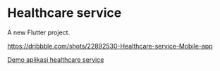 # Healthcare service

A new Flutter project.

https://dribbble.com/shots/22892530-Healthcare-service-Mobile-app



[Demo aplikasi healthcare service](https://github.com/user-attachments/assets/b45aa47d-0d3e-4c2a-84aa-033c9ca4c62d)
